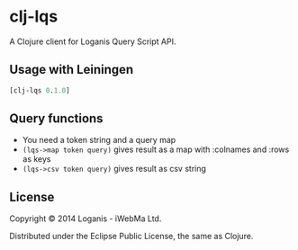 # clj-lqs

A Clojure client for Loganis Query Script API.

## Usage with Leiningen

``` clojure
[clj-lqs 0.1.0]
```

## Query functions

* You need a token string and a query map
* `(lqs->map token query)` gives result as a map with :colnames and :rows as keys
* `(lqs->csv token query)` gives result as csv string

## License

Copyright © 2014 Loganis - iWebMa Ltd.

Distributed under the Eclipse Public License, the same as Clojure.
